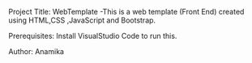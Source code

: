 Project Title:
 WebTemplate -This is a web template (Front End) created using HTML,CSS ,JavaScript and Bootstrap.
 
 Prerequisites:
 Install VisualStudio Code to run this.
 
 Author:
 Anamika